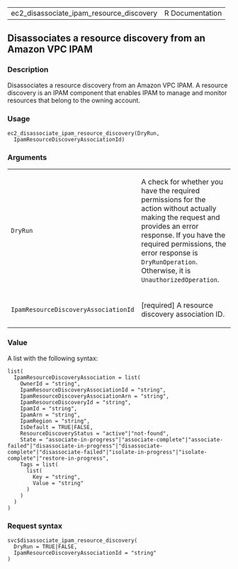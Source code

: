 <table style="width: 100%;">
<tbody>
<tr class="odd">
<td>ec2_disassociate_ipam_resource_discovery</td>
<td style="text-align: right;">R Documentation</td>
</tr>
</tbody>
</table>

## Disassociates a resource discovery from an Amazon VPC IPAM

### Description

Disassociates a resource discovery from an Amazon VPC IPAM. A resource
discovery is an IPAM component that enables IPAM to manage and monitor
resources that belong to the owning account.

### Usage

    ec2_disassociate_ipam_resource_discovery(DryRun,
      IpamResourceDiscoveryAssociationId)

### Arguments

<table>
<colgroup>
<col style="width: 35%" />
<col style="width: 65%" />
</colgroup>
<tbody>
<tr class="odd">
<td><code
id="ec2_disassociate_ipam_resource_discovery_:_DryRun">DryRun</code></td>
<td><p>A check for whether you have the required permissions for the
action without actually making the request and provides an error
response. If you have the required permissions, the error response is
<code>DryRunOperation</code>. Otherwise, it is
<code>UnauthorizedOperation</code>.</p></td>
</tr>
<tr class="even">
<td><code
id="ec2_disassociate_ipam_resource_discovery_:_IpamResourceDiscoveryAssociationId">IpamResourceDiscoveryAssociationId</code></td>
<td><p>[required] A resource discovery association ID.</p></td>
</tr>
</tbody>
</table>

### Value

A list with the following syntax:

    list(
      IpamResourceDiscoveryAssociation = list(
        OwnerId = "string",
        IpamResourceDiscoveryAssociationId = "string",
        IpamResourceDiscoveryAssociationArn = "string",
        IpamResourceDiscoveryId = "string",
        IpamId = "string",
        IpamArn = "string",
        IpamRegion = "string",
        IsDefault = TRUE|FALSE,
        ResourceDiscoveryStatus = "active"|"not-found",
        State = "associate-in-progress"|"associate-complete"|"associate-failed"|"disassociate-in-progress"|"disassociate-complete"|"disassociate-failed"|"isolate-in-progress"|"isolate-complete"|"restore-in-progress",
        Tags = list(
          list(
            Key = "string",
            Value = "string"
          )
        )
      )
    )

### Request syntax

    svc$disassociate_ipam_resource_discovery(
      DryRun = TRUE|FALSE,
      IpamResourceDiscoveryAssociationId = "string"
    )
